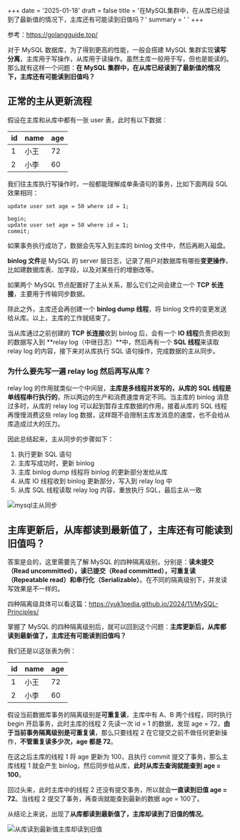 +++
date = '2025-01-18'
draft = false
title = '在MySQL集群中，在从库已经读到了最新值的情况下，主库还有可能读到旧值吗？'
summary = ' '
+++

参考：https://golangguide.top/

对于 MySQL 数据库，为了得到更高的性能，一般会搭建 MySQL 集群实现**读写分离**，主库用于写操作，从库用于读操作。虽然主库一般用于写，但也是能读的。那么就有这样一个问题：**在 MySQL 集群中，在从库已经读到了最新值的情况下，主库还有可能读到旧值吗？**



## 正常的主从更新流程

假设在主库和从库中都有一张 user 表，此时有以下数据：

| id   | name | age  |
| ---- | ---- | ---- |
| 1    | 小王 | 72   |
| 2    | 小李 | 60   |

我们往主库执行写操作时，一般都能理解成单条语句的事务，比如下面两段 SQL 效果相同：

```mysql
update user set age = 50 where id = 1;
```

```mysql
begin;
update user set age = 50 where id = 1;
commit;
```

如果事务执行成功了，数据会先写入到主库的 binlog 文件中，然后再刷入磁盘。

**binlog 文件**是 MySQL 的 server 层日志，记录了用户对数据库有哪些**变更操作**，比如建数据库表、加字段，以及对某些行的增删改等。

如果两个 MySQL 节点配置好了主从关系，那么它们之间会建立一个 **TCP 长连接**，主要用于传输同步数据。

除此之外，主库还会再创建一个 **binlog dump 线程**，将 binlog 文件的变更发送给从库。以上，主库的工作就结束了。

当从库通过之前创建的 **TCP 长连接**收到 binlog 后，会有一个 **IO 线程**负责把收到的数据写入到 **relay log（中继日志）**中，然后再有一个 **SQL 线程**来读取 relay log 的内容，接下来对从库执行 SQL 语句操作，完成数据的主从同步。



### 为什么要先写一遍 relay log 然后再写从库？

relay log 的作用就类似一个中间层，**主库是多线程并发写的，从库的 SQL 线程是单线程串行执行的**，所以两边的生产和消费速度肯定不同。当主库的 binlog 消息过多时，从库的 relay log 可以起到暂存主库数据的作用，接着从库的 SQL 线程再慢慢消费这些 relay log 数据，这样既不会限制主库发消息的速度，也不会给从库造成过大的压力。



因此总结起来，主从同步的步骤如下：

1. 执行更新 SQL 语句
2. 主库写成功时，更新 binlog
3. 主库 binlog dump 线程将 binlog 的更新部分发给从库
4. 从库 IO 线程收到 binlog 更新部分，写入到 relay log 中
5. 从库 SQL 线程读取 relay log 内容，重放执行 SQL，最后主从一致

![mysql主从同步](https://cdn.xiaobaidebug.top/image/mysql%E4%B8%BB%E4%BB%8E%E5%90%8C%E6%AD%A5-20220419210000882.png)



## 主库更新后，从库都读到最新值了，主库还有可能读到旧值吗？

答案是会的，这里需要先了解 MySQL 的四种隔离级别，分别是：**读未提交（Read uncommitted），读已提交（Read committed），可重复读（Repeatable read）和串行化（Serializable）**。在不同的隔离级别下，并发读写效果是不一样的。

四种隔离级具体可以看这篇：https://yuk1pedia.github.io/2024/11/MySQL-Principles/

掌握了 MySQL 的四种隔离级别后，就可以回到这个问题：**主库更新后，从库都读到最新值了，主库还有可能读到旧值吗？**

我们还是以这张表为例：

| id   | name | age  |
| ---- | ---- | ---- |
| 1    | 小王 | 72   |
| 2    | 小李 | 60   |

假设当前数据库事务的隔离级别是**可重复读**，主库中有 A、B 两个线程，同时执行 begin 开启事务，此时主库的线程 2 先读一次 id = 1 的数据，发现 age = 72，**由于当前事务隔离级别是可重复读**，那么只要线程 2 在它提交之前不做任何更新操作，**不管重复读多少次，age 都是 72**。

在这之后主库的线程 1 将 age 更新为 100，且执行 commit 提交了事务，那么主库线程 1 就会产生 binlog，然后同步给从库，**此时从库去查询就能查到 age = 100**。

回过头来，此时主库中的线程 2 还没有提交事务，所以就会**一直读到旧值 age = 72**。当线程 2 提交了事务，再查询就能查到最新的数据 age = 100了。

从结论上来说，出现了**从库都读到最新值了，主库却读到了旧值的情况**。

![从库读到最新值主库却读到旧值](https://cdn.xiaobaidebug.top/image/2%E4%BB%8E%E5%BA%93%E8%AF%BB%E5%88%B0%E6%9C%80%E6%96%B0%E5%80%BC%E4%B8%BB%E5%BA%93%E5%8D%B4%E8%AF%BB%E5%88%B0%E6%97%A7%E5%80%BC.drawio.png)

